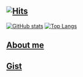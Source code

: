 ## [![Hits](https://hits.seeyoufarm.com/api/count/incr/badge.svg?url=https%3A%2F%2Fgithub.com%2Fqkdxorjs1002&count_bg=%238E0C75&title_bg=%23555555&icon=github.svg&icon_color=%23FFFFFF&title=VISITORS&edge_flat=true)](https://hits.seeyoufarm.com)
[![GitHub stats](https://github-readme-stats.vercel.app/api?username=qkdxorjs1002&locale=kr&line_height=28&show_icons=true&bg_color=10,C56CD6,3425AF&title_color=fff&text_color=fff&icon_color=fff)](https://github.com/anuraghazra/github-readme-stats) [![Top Langs](https://github-readme-stats.vercel.app/api/top-langs/?username=qkdxorjs1002&locale=kr&layout=compact&bg_color=10,C56CD6,3425AF&title_color=fff&text_color=fff&icon_color=fff&langs_count=10&exclude_repo=android_device_motorola_umts_spyder,android_device_motorola_omap4-common,android_device_motorola_spyder,android_kernel_motorola_omap4-common,nov_kernel_razr,proprietary_vendor_samsung_slteskt,android_device_samsung_slteskt,nov_kernel_slteskt)](https://github.com/anuraghazra/github-readme-stats)

## [About me](https://github.com/qkdxorjs1002/qkdxorjs1002/blob/main/ABOUTME.md)
## [Gist](https://gist.github.com/qkdxorjs1002)
